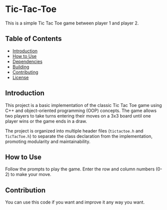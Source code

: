 # Tic-Tac-Toe
This is a simple Tic Tac Toe game between player 1 and player 2.

## Table of Contents

- [Introduction](#introduction)
- [How to Use](#how-to-use)
- [Dependencies](#dependencies)
- [Building](#building)
- [Contributing](#contributing)
- [License](#license)

## Introduction

This project is a basic implementation of the classic Tic Tac Toe game using C++ and object-oriented programming (OOP) concepts. The game allows two players to take turns entering their moves on a 3x3 board until one player wins or the game ends in a draw.

The project is organized into multiple header files (`tictactoe.h` and `TicTacToe.h`) to separate the class declaration from the implementation, promoting modularity and maintainability.

## How to Use
Follow the prompts to play the game. Enter the row and column numbers (0-2) to make your move.
## Contribution
You can use this code if you want and improve it any way you want.
